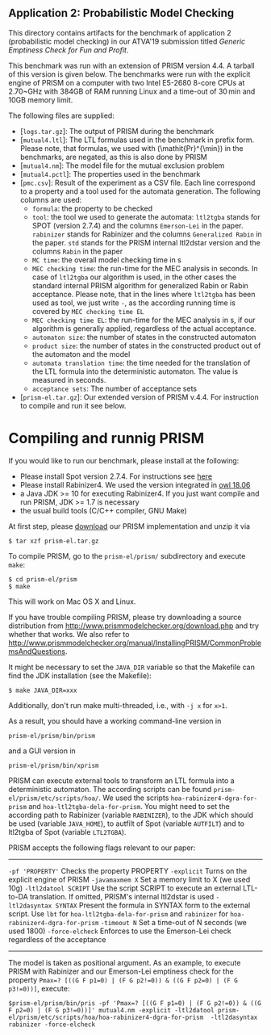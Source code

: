Application 2: Probabilistic Model Checking
-------------------------------------------

This directory contains artifacts for the benchmark of application 2 (probabilistic model checking) in our ATVA'19 submission titled *Generic Emptiness Check for Fun and Profit*.

This benchmark was run with an extension of PRISM version 4.4. A tarball of this version is given below. The benchmarks were run with the explicit engine of PRISM on a computer with two Intel E5-2680 8-core CPUs at 2.70~GHz with 384GB of RAM running Linux and a time-out of $30\,\mathrm{min}$ and 10GB memory limit.

The following files are supplied:
- [`logs.tar.gz`]: The output of PRISM during the benchmark
- [`mutual4.ltl`]: The LTL formulas used in the benchmark in prefix form. Please note, that formulas, we used with \(\mathit{Pr}^{\min}\) in the benchmarks, are negated, as this is also done by PRISM
- [`mutual4.nm`]: The model file for the mutual exclusion problem
- [`mutual4.pctl`]: The properties used in the benchmark
- [`pmc.csv`]: Result of the experiment as a CSV file. Each line correspond to a property and a tool used for the automata generation. The following columns are used:
    - `formula`: the property to be checked
    - `tool`: the tool we used to generate the automata: `ltl2tgba` stands for SPOT (version 2.7.4) and the columns `Emerson-Lei` in the paper. `rabinizer` stands for Rabinizer and the columns `Generalized Rabin` in the paper. `std` stands for the PRISM internal ltl2dstar version and the columns `Rabin` in the paper
    - `MC time`: the overall model checking time in s
    - `MEC checking time`: the run-time for the MEC analysis in seconds. In case of `ltl2tgba` our algorithm is used, in the other cases the standard internal PRISM algorithm for generalized Rabin or Rabin acceptance. Please note, that in the lines where `ltl2tgba` has been used as tool, we just write `-`, as the according running time is covered by `MEC checking time EL`
    - `MEC checking time EL`: the run-time for the MEC analysis in s, if our algorithm is generally applied, regardless of the actual acceptance. 
    - `automaton size`: the number of states in the constructed automaton
    - `product size`: the number of states in the constructed product out of the automaton and the model
    - `automata translation time`: the time needed for the translation of the LTL formula into the deterministic automaton. The value is measured in seconds.
    - `acceptance sets`: The number of acceptance sets
- [`prism-el.tar.gz`]: Our extended version of PRISM v.4.4. For instruction to compile and run it see below.

Compiling and runnig PRISM
==========================

If you would like to run our benchmark, please install at the following:
- Please install Spot version 2.7.4. For instructions see [here](https://spot.lrde.epita.fr/install.html)
- Please install Rabinizer4. We used the version integrated in [owl 18.06](https://owl.model.in.tum.de/)
- a Java JDK >= 10 for executing Rabinizer4. If you just want compile and run PRISM, JDK >= 1.7 is necessary
- the usual build tools (C/C++ compiler, GNU Make)

At first step, please [download](prism.el.tar.gz) our PRISM implementation and unzip it via

    $ tar xzf prism-el.tar.gz


To compile PRISM, go to the `prism-el/prism/` subdirectory and execute `make`:

    $ cd prism-el/prism
    $ make

This will work on Mac OS X and Linux. 

If you have trouble compiling PRISM, please try downloading a source distribution from <http://www.prismmodelchecker.org/download.php> and try whether that works. We also refer to <http://www.prismmodelchecker.org/manual/InstallingPRISM/CommonProblemsAndQuestions>.

It might be necessary to set the `JAVA_DIR` variable so that the
Makefile can find the JDK installation (see the Makefile):

    $ make JAVA_DIR=xxx

Additionally, don't run make multi-threaded, i.e., with `-j x` for `x>1`.

As a result, you should have a working command-line version in

    prism-el/prism/bin/prism

and a GUI version in

    prism-el/prism/bin/xprism

PRISM can execute external tools to transform an LTL formula into a deterministic automaton. The according scripts can be found `prism-el/prism/etc/scripts/hoa/`. We used the scripts `hoa-rabinizer4-dgra-for-prism` and `hoa-ltl2tgba-dela-for-prism`. You might need to set the according path to Rabinizer (variable `RABINIZER`), to the JDK which should be used (variable `JAVA_HOME`), to autfilt of Spot (variable `AUTFILT`) and to ltl2tgba of Spot (variable `LTL2TGBA`).

PRISM accepts the following flags relevant to our paper:

----------------------  ----------------------------------------------------------------------------------------------------------------------------------------------------------
`-pf 'PROPERTY'`        Checks the property PROPERTY
`-explicit`             Turns on the explicit engine of PRISM
`-javamaxmem X`         Set a memory limit to X (we used 10g)
`-ltl2datool SCRIPT`    Use the script SCRIPT to execute an external LTL-to-DA translation. If omitted, PRISM's internal ltl2dstar is used
`-ltl2dasyntax SYNTAX`  Present the formula in SYNTAX form to the external script. Use `lbt` for `hoa-ltl2tgba-dela-for-prism` and `rabinizer` for `hoa-rabinizer4-dgra-for-prism`
`-timeout N`            Set a time-out of N seconds (we used 1800)
`-force-elcheck`        Enforces to use the Emerson-Lei check regardless of the acceptance
----------------------  ----------------------------------------------------------------------------------------------------------------------------------------------------------

The model is taken as positional argument. As an example, to execute PRISM with Rabinizer and our Emerson-Lei emptiness check for the property `Pmax=? [((G F p1=0) | (F G p2!=0)) & ((G F p2=0) | (F G p3!=0))]`, execute:

    $prism-el/prism/bin/pris -pf 'Pmax=? [((G F p1=0) | (F G p2!=0)) & ((G F p2=0) | (F G p3!=0))]' mutual4.nm -explicit -ltl2datool prism-el/prism/etc/scripts/hoa/hoa-rabinizer4-dgra-for-prism  -ltl2dasyntax rabinizer -force-elcheck
